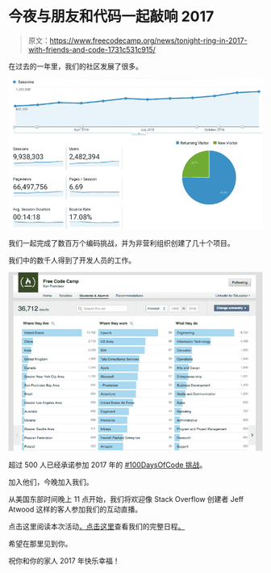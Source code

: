 # 今夜与朋友和代码一起敲响 2017

> 原文：<https://www.freecodecamp.org/news/tonight-ring-in-2017-with-friends-and-code-1731c531c915/>

在过去的一年里，我们的社区发展了很多。

![Y0ZMfTyNmR9-D-GM0njoXCiR23eybTGk23gr](img/b1f5ada32c81b74a7d1f8eababa824f2.png)

我们一起完成了数百万个编码挑战，并为非营利组织创建了几十个项目。

我们中的数千人得到了开发人员的工作。

![7yXpAoIlId4IMwmMqgsqe3eBzIN2ZR2YT3jt](img/b41fb4e93f98e05f610d8a9d1edc68cc.png)

超过 500 人已经承诺参加 2017 年的 [#100DaysOfCode 挑战](https://medium.freecodecamp.com/start-2017-with-the-100daysofcode-improved-and-updated-18ce604b237b#.fr40is5ix)。

加入他们，今晚加入我们。

从美国东部时间晚上 11 点开始，我们将欢迎像 Stack Overflow 创建者 Jeff Atwood 这样的客人参加我们的互动直播。

点击这里阅读本次活动[，点击这里](https://medium.freecodecamp.com/announcing-open2017-the-online-new-years-eve-event-for-developers-cf7bf57e6ac9#.xct77aq4j)查看我们的完整日程[。](https://www.freecodecamp.com/open2017/)

希望在那里见到你。

祝你和你的家人 2017 年快乐幸福！